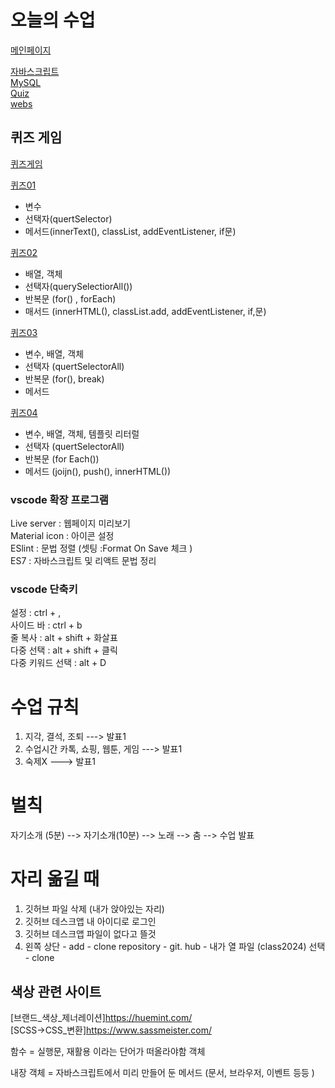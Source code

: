  # 오늘의 수업   
 
 [메인페이지](https://kimyih.github.io/class2024/)   

 [자바스크립트](https://kimyih.github.io/class2024/javascript/index.html)   
 [MySQL](https://kimyih.github.io/class2024/mysql/index.html)   
 [Quiz](https://kimyih.github.io/class2024/quiz/index.html)      
 [webs](https://kimyih.github.io/class2024/webd/index.html)    

 ## 퀴즈 게임
 [퀴즈게임](https://kimyih.github.io/class2024/quiz/index.html)   

 [퀴즈01](https://kimyih.github.io/class2024/quiz/quiz01.html)   
 - 변수
 - 선택자(quertSelector)
 - 메서드(innerText(), classList, addEventListener, if문)   

 [퀴즈02](https://kimyih.github.io/class2024/quiz/quiz02.html)   
 - 배열, 객체 
 - 선택자(querySelectiorAll())
 - 반복문 (for() , forEach)
 - 매서드 (innerHTML(), classList.add, addEventListener, if,문)

[퀴즈03](https://kimyih.github.io/class2024/quiz/quiz03.html)  
 - 변수, 배열, 객체 
 - 선택자 (quertSelectorAll)
 - 반복문 (for(), break)
 - 메서드

[퀴즈04](https://kimyih.github.io/class2024/quiz/quiz04.html)  
  - 변수, 배열, 객체, 템플릿 리터럴
 - 선택자 (quertSelectorAll)
 - 반복문 (for Each())
 - 메서드 (joijn(), push(), innerHTML())

 ### vscode 확장 프로그램   
 Live server : 웹페이지 미리보기   
 Material icon : 아이콘 설정   
 ESlint : 문법 정렬 (셋팅 :Format On Save 체크 )   
 ES7 : 자바스크립트 및 리액트 문법 정리   

 ### vscode 단축키   
설정 : ctrl  + ,   
사이드 바 : ctrl + b   
줄 복사 : alt + shift + 화살표   
다중 선택 : alt + shift + 클릭    
다중 키워드 선택 : alt + D    

 # 수업 규칙   
1. 지각, 결석, 조퇴 ---> 발표1   
2. 수업시간 카톡, 쇼핑, 웹툰, 게임 ---> 발표1   
3. 숙제X ---> 발표1   

 # 벌칙   
 자기소개 (5분) --> 자기소개(10분) --> 노래 --> 춤 --> 수업 발표   

# 자리 옮길 때   
1. 깃허브 파일 삭제 (내가 앉아있는 자리)   
2. 깃허브 데스크앱 내 아이디로 로그인   
3. 깃허브 데스크앱 파일이 없다고 뜰것    
4. 왼쪽 상단 - add - clone repository - git. hub - 내가 열 파일 (class2024)    선택 - clone    

## 색상 관련 사이트   

[브랜드_색상_제너레이션]https://huemint.com/   
[SCSS->CSS_변환]https://www.sassmeister.com/   

함수 = 실행문, 재활용 이라는 단어가 떠올라야함
객체

내장 객체 = 자바스크립트에서 미리 만들어 둔 메서드 (문서, 브라우저, 이벤트 등등 )
